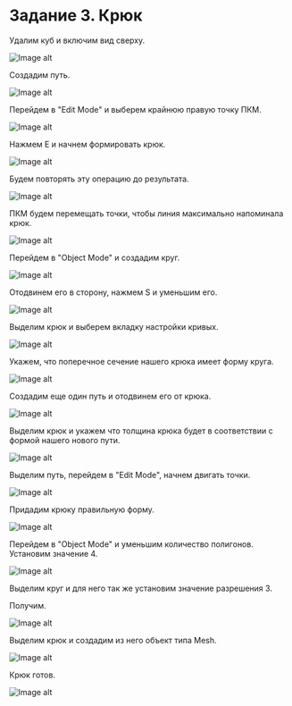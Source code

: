 # Задание 3. Крюк


Удалим куб и включим вид сверху.

![Image alt](https://github.com/vislouhi/Blender-Labs/raw/master/images/lesson3/image1.png)

Создадим путь.

![Image alt](https://github.com/vislouhi/Blender-Labs/raw/master/images/lesson3/image3.png)

Перейдем в "Edit  Mode" и выберем крайнюю правую точку ПКМ.

![Image alt](https://github.com/vislouhi/Blender-Labs/raw/master/images/lesson3/image2.png)

Нажмем E и начнем формировать крюк.

![Image alt](https://github.com/vislouhi/Blender-Labs/raw/master/images/lesson3/image5.png)

Будем повторять эту операцию до результата.

![Image alt](https://github.com/vislouhi/Blender-Labs/raw/master/images/lesson3/image4.png)

ПКМ будем перемещать точки, чтобы линия максимально напоминала крюк.


![Image alt](https://github.com/vislouhi/Blender-Labs/raw/master/images/lesson3/image7.png)

Перейдем в "Object Mode" и создадим круг.

![Image alt](https://github.com/vislouhi/Blender-Labs/raw/master/images/lesson3/image6.png)

Отодвинем его в сторону, нажмем S и уменьшим его.

![Image alt](https://github.com/vislouhi/Blender-Labs/raw/master/images/lesson3/image9.png)

Выделим крюк и выберем вкладку настройки кривых.

![Image alt](https://github.com/vislouhi/Blender-Labs/raw/master/images/lesson3/image8.png)


Укажем, что поперечное сечение нашего крюка имеет форму круга.

![Image alt](https://github.com/vislouhi/Blender-Labs/raw/master/images/lesson3/image12.png)

Создадим еще один путь и отодвинем его от крюка.

![Image alt](https://github.com/vislouhi/Blender-Labs/raw/master/images/lesson3/image10.png)

Выделим крюк и укажем что толщина крюка будет в соответствии с формой нашего нового пути.

![Image alt](https://github.com/vislouhi/Blender-Labs/raw/master/images/lesson3/image11.png)

Выделим путь, перейдем в "Edit Mode", начнем двигать точки.

![Image alt](https://github.com/vislouhi/Blender-Labs/raw/master/images/lesson3/image13.png)

Придадим крюку правильную форму.

![Image alt](https://github.com/vislouhi/Blender-Labs/raw/master/images/lesson3/image14.png)

Перейдем в "Object Mode" и уменьшим количество полигонов. Установим значение 4.

![Image alt](https://github.com/vislouhi/Blender-Labs/raw/master/images/lesson3/image15.png)

Выделим круг и для него так же установим значение разрешения 3.

Получим.

![Image alt](https://github.com/vislouhi/Blender-Labs/raw/master/images/lesson3/image16.png)


Выделим крюк и создадим из него объект типа Mesh.

![Image alt](https://github.com/vislouhi/Blender-Labs/raw/master/images/lesson3/image17.png)

Крюк готов.


![Image alt](https://github.com/vislouhi/Blender-Labs/raw/master/images/lesson3/image18.png)
